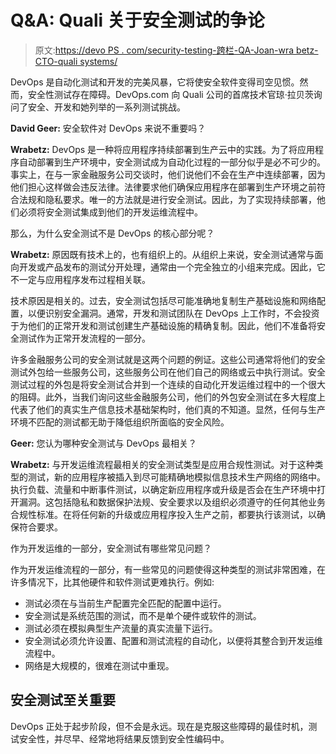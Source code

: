 # Q&A: Quali 关于安全测试的争论

> 原文:[https://devo PS . com/security-testing-跨栏-QA-Joan-wra betz-CTO-quali systems/](https://devops.com/security-testing-hurdles-qa-joan-wrabetz-cto-qualisystems/)

DevOps 是自动化测试和开发的完美风暴，它将使安全软件变得司空见惯。然而，安全性测试存在障碍。DevOps.com 向 Quali 公司的首席技术官琼·拉贝茨询问了安全、开发和她列举的一系列测试挑战。

**David Geer:** 安全软件对 DevOps 来说不重要吗？

**Wrabetz:** DevOps 是一种将应用程序持续部署到生产云中的实践。为了将应用程序自动部署到生产环境中，安全测试成为自动化过程的一部分似乎是必不可少的。事实上，在与一家金融服务公司交谈时，他们说他们不会在生产中连续部署，因为他们担心这样做会违反法律。法律要求他们确保应用程序在部署到生产环境之前符合法规和隐私要求。唯一的方法就是进行安全测试。因此，为了实现持续部署，他们必须将安全测试集成到他们的开发运维流程中。

那么，为什么安全测试不是 DevOps 的核心部分呢？

**Wrabetz:** 原因既有技术上的，也有组织上的。从组织上来说，安全测试通常与面向开发或产品发布的测试分开处理，通常由一个完全独立的小组来完成。因此，它不一定与应用程序发布过程相关联。

技术原因是相关的。过去，安全测试包括尽可能准确地复制生产基础设施和网络配置，以便识别安全漏洞。通常，开发和测试团队在 DevOps 上工作时，不会投资于为他们的正常开发和测试创建生产基础设施的精确复制。因此，他们不准备将安全测试作为正常开发流程的一部分。

许多金融服务公司的安全测试就是这两个问题的例证。这些公司通常将他们的安全测试外包给一些服务公司，这些服务公司在他们自己的网络或云中执行测试。安全测试过程的外包是将安全测试合并到一个连续的自动化开发运维过程中的一个很大的阻碍。此外，当我们询问这些金融服务公司，他们的外包安全测试在多大程度上代表了他们的真实生产信息技术基础架构时，他们真的不知道。显然，任何与生产环境不匹配的测试都无助于降低组织所面临的安全风险。

**Geer:** 您认为哪种安全测试与 DevOps 最相关？

**Wrabetz:** 与开发运维流程最相关的安全测试类型是应用合规性测试。对于这种类型的测试，新的应用程序被插入到尽可能精确地模拟信息技术生产网络的网络中。执行负载、流量和中断事件测试，以确定新应用程序或升级是否会在生产环境中打开漏洞。这包括隐私和数据保护法规、安全要求以及组织必须遵守的任何其他业务合规性标准。在将任何新的升级或应用程序投入生产之前，都要执行该测试，以确保符合要求。

作为开发运维的一部分，安全测试有哪些常见问题？

作为开发运维流程的一部分，有一些常见的问题使得这种类型的测试非常困难，在许多情况下，比其他硬件和软件测试更难执行。例如:

*   测试必须在与当前生产配置完全匹配的配置中运行。
*   安全测试是系统范围的测试，而不是单个硬件或软件的测试。
*   测试必须在模拟典型生产流量的真实流量下运行。
*   安全测试必须允许设置、配置和测试流程的自动化，以便将其整合到开发运维流程中。
*   网络是大规模的，很难在测试中重现。

## 安全测试至关重要

DevOps 正处于起步阶段，但不会是永远。现在是克服这些障碍的最佳时机，测试安全性，并尽早、经常地将结果反馈到安全性编码中。